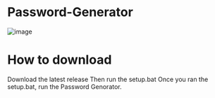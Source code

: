# Password-Generator
![image](https://github.com/ImTheOneWhoWatches/Password-Generator/assets/162903308/943ce287-5aad-468a-8dba-d6d6eb2e0ef2)

How to download
============================================
Download the latest release
Then run the setup.bat
Once you ran the setup.bat, run the Password Genorator.
